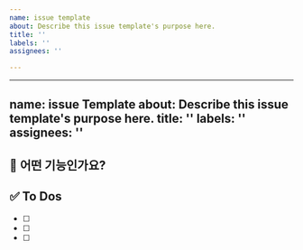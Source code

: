 ```yaml
---
name: issue template
about: Describe this issue template's purpose here.
title: ''
labels: ''
assignees: ''

---
```


---
name: issue Template
about: Describe this issue template's purpose here.
title: ''
labels: ''
assignees: ''
---

<!-- 제목은 [ 페이지명 ] 내용 으로 작성합니다  -->
<!-- ex) [ Main ] 메인 뷰 구현 -->
<!-- 대괄호 안에 띄어쓰기 있어용!!!!!!!! -->

## 💚 어떤 기능인가요?

## ✅ To Dos

- [ ]
- [ ]
- [ ]
